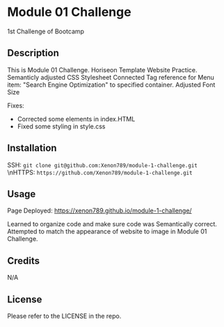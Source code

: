 # Module 01 Challenge
1st Challenge of Bootcamp

## Description

This is Module 01 Challenge. Horiseon Template Website Practice.
Semanticly adjusted CSS Stylesheet
Connected Tag reference for Menu item: "Search Engine Optimization" to specified container.
Adjusted Font Size

Fixes:
- Corrected some elements in index.HTML
- Fixed some styling in style.css


## Installation

SSH: `git clone git@github.com:Xenon789/module-1-challenge.git`
\nHTTPS: `https://github.com/Xenon789/module-1-challenge.git`

## Usage

Page Deployed: https://xenon789.github.io/module-1-challenge/

Learned to organize code and make sure code was Semantically correct. 
Attempted to match the appearance of website to image in Module 01 Challenge.

## Credits

N/A

## License

Please refer to the LICENSE in the repo.
